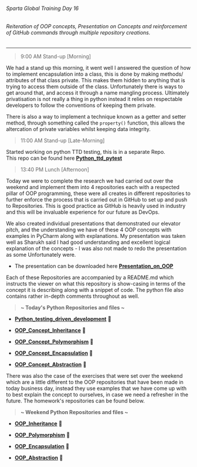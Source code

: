 ###### Sparta Global Training Day 16
###### Reiteration of OOP concepts, Presentation on Concepts and reinforcement of GitHub commands through multiple repository creations.
___

> 9:00 AM Stand-up [Morning]

We had a stand up this morning, it went well I answered the question of how to
implement encapsulation into a class, this is done by making methods/ attributes of that
class private. This makes them hidden to anything that is trying to access them outside
of the class. Unfortunately there is ways to get around that, and access it through a name mangling process.
Ultimately privatisation is not really a thing in python instead it relies on respectable developers
to follow the conventions of keeping them private.

There is also a way to implement a technique known as a getter and setter method, through something
called the `property()` function, this allows the altercation of private variables whilst keeping data
integrity.

> 11:00 AM Stand-up [Late-Morning]

Started working on python TTD testing, this is in a separate Repo. <br>
This repo can be found here [**Python_ttd_pytest**](https://github.com/JohnByrneJames/python_tdd_pytest)

> 13:40 PM Lunch [Afternoon]

Today we were to complete the research we had carried out over the weekend and implement them into 4 repositories each with a
respected pillar of OOP programming, these were all creates in different repositories to further enforce the process
that is carried out in GitHub to set up and push to Repositories. This is good practice as GitHub is heavily used in industry
and this will be invaluable experience for our future as DevOps.

We also created individual presentations that demonstrated our elevator pitch, and the understanding we have of these 4 OOP
concepts with examples in PyCharm along with explanations. My presentation was taken well as Sharukh
said I had good understanding and excellent logical explanation of the concepts - I was also not made to redo the presentation as some
Unfortunately were.
* The presentation can be downloaded here [**Presentation_on_OOP**](../../Documents/Presentation_OOP_Individual.pptx)

Each of these Repositories are accompanied by a README.md which instructs the viewer on what this repository is show-casing
in terms of the concept it is describing along with a snippet of code. The python file also contains rather in-depth 
comments throughout as well.

> **~ Today's Python Repositories and files ~** <br>
* [**Python_testing_driven_development**](https://github.com/JohnByrneJames/python_tdd_pytest) :floppy_disk:

* [**OOP_Concept_Inheritance**](https://github.com/JohnByrneJames/student_data_inheritance) :floppy_disk:
* [**OOP_Concept_Polymorphism**](https://github.com/JohnByrneJames/student_data_polymorphism) :floppy_disk:
* [**OOP_Concept_Encapsulation**](https://github.com/JohnByrneJames/student_data_encapsulation) :floppy_disk:
* [**OOP_Concept_Abstraction**](https://github.com/JohnByrneJames/student_data_abstraction) :floppy_disk:

There was also the case of the exercises that were set over the weekend which are a little different to the OOP repositories
that have been made in today business day, instead they use examples that we have come up with to best explain the concept
to ourselves, in case we need a refresher in the future. The homework's repositories can be found below.

> **~ Weekend Python Repositories and files ~** <br>
* [**OOP_Inheritance**](https://github.com/JohnByrneJames/oop_inheritance) :floppy_disk:

* [**OOP_Polymorphism**](https://github.com/JohnByrneJames/oop_polymorphism) :floppy_disk:
* [**OOP_Encapsulation**](https://github.com/JohnByrneJames/oop_encapsulation) :floppy_disk:
* [**OOP_Abstraction**](https://github.com/JohnByrneJames/oop_abstraction) :floppy_disk:
